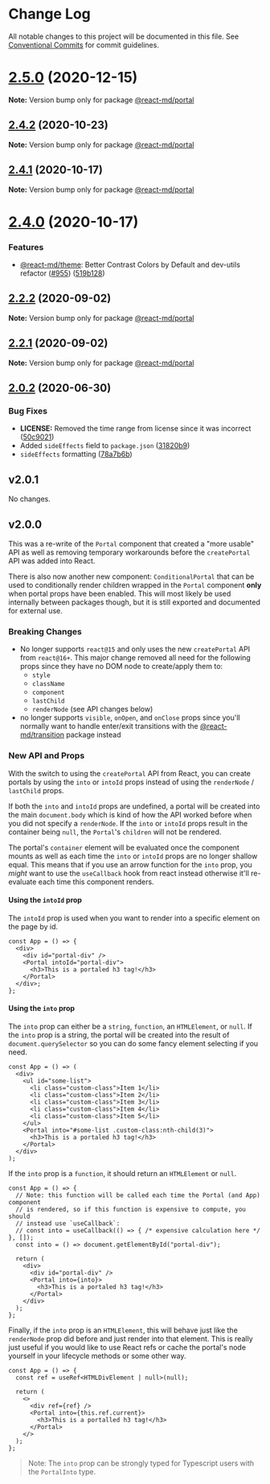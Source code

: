 # Change Log

All notable changes to this project will be documented in this file. See
[Conventional Commits](https://conventionalcommits.org) for commit guidelines.

# [2.5.0](https://github.com/mlaursen/react-md/compare/v2.4.3...v2.5.0) (2020-12-15)

**Note:** Version bump only for package [@react-md/portal](../portal)

## [2.4.2](https://github.com/mlaursen/react-md/compare/v2.4.1...v2.4.2) (2020-10-23)

**Note:** Version bump only for package [@react-md/portal](../portal)

## [2.4.1](https://github.com/mlaursen/react-md/compare/v2.2.0...v2.4.1) (2020-10-17)

**Note:** Version bump only for package [@react-md/portal](../portal)

# [2.4.0](https://github.com/mlaursen/react-md/compare/v2.2.2...v2.4.0) (2020-10-17)

### Features

- [@react-md/theme](../theme): Better Contrast Colors by Default and dev-utils
  refactor ([#955](https://github.com/mlaursen/react-md/issues/955))
  ([519b128](https://github.com/mlaursen/react-md/commit/519b128522de944d55ff96a1e1125447665ed586))

## [2.2.2](https://github.com/mlaursen/react-md/compare/v2.2.1...v2.2.2) (2020-09-02)

**Note:** Version bump only for package [@react-md/portal](../portal)

## [2.2.1](https://github.com/mlaursen/react-md/compare/v2.2.0...v2.2.1) (2020-09-02)

**Note:** Version bump only for package [@react-md/portal](../portal)

## [2.0.2](https://github.com/mlaursen/react-md/compare/v2.0.1...v2.0.2) (2020-06-30)

### Bug Fixes

- **LICENSE:** Removed the time range from license since it was incorrect
  ([50c9021](https://github.com/mlaursen/react-md/commit/50c9021cedc0d642758b9fd541bb6c93d2fe1786))
- Added `sideEffects` field to `package.json`
  ([31820b9](https://github.com/mlaursen/react-md/commit/31820b9b43705e5849664500a17b6849eb6dc2a9))
- `sideEffects` formatting
  ([78a7b6b](https://github.com/mlaursen/react-md/commit/78a7b6b0e40c7daefb749835670705f21bd21720))

## v2.0.1

No changes.

## v2.0.0

This was a re-write of the `Portal` component that created a "more usable" API
as well as removing temporary workarounds before the `createPortal` API was
added into React.

There is also now another new component: `ConditionalPortal` that can be used to
conditionally render children wrapped in the `Portal` component **only** when
portal props have been enabled. This will most likely be used internally between
packages though, but it is still exported and documented for external use.

### Breaking Changes

- No longer supports `react@15` and only uses the new `createPortal` API from
  `react@16+`. This major change removed all need for the following props since
  they have no DOM node to create/apply them to:
  - `style`
  - `className`
  - `component`
  - `lastChild`
  - `renderNode` (see API changes below)
- no longer supports `visible`, `onOpen`, and `onClose` props since you'll
  normally want to handle enter/exit transitions with the
  [@react-md/transition](../transition) package instead

### New API and Props

With the switch to using the `createPortal` API from React, you can create
portals by using the `into` or `intoId` props instead of using the `renderNode`
/ `lastChild` props.

If both the `into` and `intoId` props are undefined, a portal will be created
into the main `document.body` which is kind of how the API worked before when
you did not specify a `renderNode`. If the `into` or `intoId` props result in
the container being `null`, the `Portal`'s `children` will not be rendered.

The portal's `container` element will be evaluated once the component mounts as
well as each time the `into` or `intoId` props are no longer shallow equal. This
means that if you use an arrow function for the `into` prop, you _might_ want to
use the `useCallback` hook from react instead otherwise it'll re-evaluate each
time this component renders.

#### Using the `intoId` prop

The `intoId` prop is used when you want to render into a specific element on the
page by id.

```tsx
const App = () => {
  <div>
    <div id="portal-div" />
    <Portal intoId="portal-div">
      <h3>This is a portaled h3 tag!</h3>
    </Portal>
  </div>;
};
```

#### Using the `into` prop

The `into` prop can either be a `string`, `function`, an `HTMLElement`, or
`null`. If the `into` prop is a string, the portal will be created into the
result of `document.querySelector` so you can do some fancy element selecting if
you need.

```tsx
const App = () => (
  <div>
    <ul id="some-list">
      <li class="custom-class">Item 1</li>
      <li class="custom-class">Item 2</li>
      <li class="custom-class">Item 3</li>
      <li class="custom-class">Item 4</li>
      <li class="custom-class">Item 5</li>
    </ul>
    <Portal into="#some-list .custom-class:nth-child(3)">
      <h3>This is a portaled h3 tag!</h3>
    </Portal>
  </div>
);
```

If the `into` prop is a `function`, it should return an `HTMLElement` or `null`.

```tsx
const App = () => {
  // Note: this function will be called each time the Portal (and App) component
  // is rendered, so if this function is expensive to compute, you should
  // instead use `useCallback`:
  // const into = useCallback(() => { /* expensive calculation here */ }, []);
  const into = () => document.getElementById("portal-div");

  return (
    <div>
      <div id="portal-div" />
      <Portal into={into}>
        <h3>This is a portaled h3 tag!</h3>
      </Portal>
    </div>
  );
};
```

Finally, if the `into` prop is an `HTMLElement`, this will behave just like the
`renderNode` prop did before and just render into that element. This is really
just useful if you would like to use React refs or cache the portal's node
yourself in your lifecycle methods or some other way.

```tsx
const App = () => {
  const ref = useRef<HTMLDivElement | null>(null);

  return (
    <>
      <div ref={ref} />
      <Portal into={this.ref.current}>
        <h3>This is a portalled h3 tag!</h3>
      </Portal>
    </>
  );
};
```

> Note: The `into` prop can be strongly typed for Typescript users with the
> `PortalInto` type.
